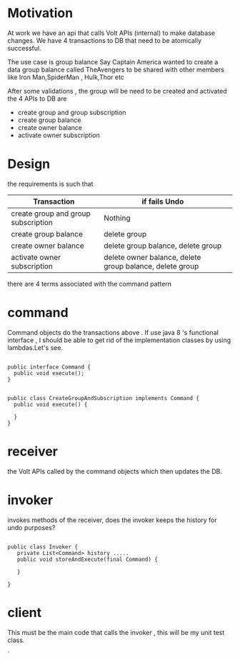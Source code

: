 # Motivation
At work we have an api that calls Volt APIs (internal) to make database changes.
We have 4 transactions to DB that need to be atomically successful.

The use case is group balance
Say Captain America wanted to create a data group balance called TheAvengers to be shared with other members like Iron Man,SpiderMan , Hulk,Thor etc

After some validations , the group will be need to be created and activated
the 4 APIs to DB are 

- create group and group subscription
- create group balance
- create owner balance
- activate owner subscription



# Design

the requirements is such that 

| Transaction                         | if fails  Undo                                           |     |
| ------------------------------------|----------------------------------------------------------|-----|
| create group and group subscription | Nothing                                                  |     |
| create group balance                | delete group                                             |     |
| create owner balance                | delete group balance, delete group                       |     |
| activate owner subscription         | delete owner balance, delete group balance, delete group |     |

there are 4 terms associated with the command pattern

# command
  Command objects do the transactions above . If use java 8 's functional interface , I should be able to get rid of the implementation classes by using lambdas.Let's see. 
  
```

public interface Command {
  public void execute();
}

```

```

public class CreateGroupAndSubscription implements Command {
  public void execute() {
     
  }
}

```

  
# receiver
  the Volt APIs called by the command objects which then updates the DB.

# invoker
  invokes methods of the receiver, does the invoker keeps the history for undo purposes?
  
  ```
  
  public class Invoker {
     private List<Command> history .....
     public void storeAndExecute(final Command) {
     
     }
  
  }
  
  ```
  

# client
  This must be the main code that calls the invoker , this will be my unit test class.

`
